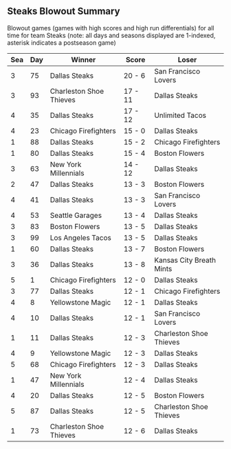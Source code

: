## Steaks Blowout Summary



Blowout games (games with high scores and high run differentials) for all time for team Steaks (note: all days and seasons displayed are 1-indexed, asterisk indicates a postseason game)


| Sea | Day | Winner | Score | Loser | 
| ------ |------ |------ |------ |------ |
| 3 | 75 | Dallas Steaks | 20 - 6 | San Francisco Lovers | 
| 3 | 93 | Charleston Shoe Thieves | 17 - 11 | Dallas Steaks | 
| 4 | 35 | Dallas Steaks | 17 - 12 | Unlimited Tacos | 
| 4 | 23 | Chicago Firefighters | 15 - 0 | Dallas Steaks | 
| 1 | 88 | Dallas Steaks | 15 - 2 | Chicago Firefighters | 
| 1 | 80 | Dallas Steaks | 15 - 4 | Boston Flowers | 
| 3 | 63 | New York Millennials | 14 - 12 | Dallas Steaks | 
| 2 | 47 | Dallas Steaks | 13 - 3 | Boston Flowers | 
| 4 | 41 | Dallas Steaks | 13 - 3 | San Francisco Lovers | 
| 4 | 53 | Seattle Garages | 13 - 4 | Dallas Steaks | 
| 3 | 83 | Boston Flowers | 13 - 5 | Dallas Steaks | 
| 3 | 99 | Los Angeles Tacos | 13 - 5 | Dallas Steaks | 
| 1 | 60 | Dallas Steaks | 13 - 7 | Boston Flowers | 
| 3 | 36 | Dallas Steaks | 13 - 8 | Kansas City Breath Mints | 
| 5 | 1 | Chicago Firefighters | 12 - 0 | Dallas Steaks | 
| 3 | 77 | Dallas Steaks | 12 - 1 | Chicago Firefighters | 
| 4 | 8 | Yellowstone Magic | 12 - 1 | Dallas Steaks | 
| 4 | 10 | Dallas Steaks | 12 - 1 | San Francisco Lovers | 
| 1 | 11 | Dallas Steaks | 12 - 3 | Charleston Shoe Thieves | 
| 4 | 9 | Yellowstone Magic | 12 - 3 | Dallas Steaks | 
| 5 | 68 | Chicago Firefighters | 12 - 3 | Dallas Steaks | 
| 1 | 47 | New York Millennials | 12 - 4 | Dallas Steaks | 
| 4 | 20 | Dallas Steaks | 12 - 5 | Boston Flowers | 
| 5 | 87 | Dallas Steaks | 12 - 5 | Charleston Shoe Thieves | 
| 1 | 73 | Charleston Shoe Thieves | 12 - 6 | Dallas Steaks | 


